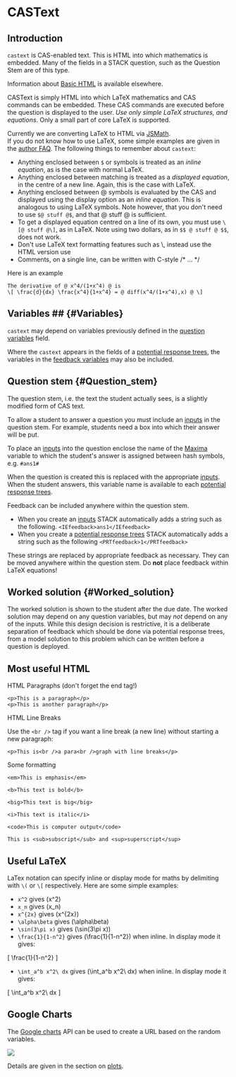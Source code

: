 # CASText

## Introduction ##

`castext` is CAS-enabled text.  This is HTML into which mathematics is embedded.
Many of the fields in a STACK question, such as the Question Stem are of this type.

Information about [Basic HTML](http://www.w3schools.com/html/html_primary.asp) is available elsewhere.

CASText is simply HTML into which LaTeX mathematics and CAS commands can be embedded.
These CAS commands are executed before the question is displayed to the user.
_Use only simple LaTeX structures, and equations_. Only a small part of core LaTeX is supported.

Currently we are converting LaTeX to HTML via [JSMath](../Components/JSMath).  
If you do not know how to use LaTeX, some simple examples are given in the [author FAQ](Author_FAQ).
The following things to remember about `castext`:

* Anything enclosed between `$` or  symbols is treated as an _inline equation_, as is the case with normal LaTeX.
* Anything enclosed between matching  is treated as a _displayed equation_, in the centre of a new line. Again, this is the case with LaTeX.
* Anything enclosed between @ symbols is evaluated by the CAS and displayed using the display option as an _inline equation_.
  This is analogous to using LaTeX symbols. Note however, that you don't need to use `$@ stuff @$`, and that @ stuff @ is sufficient.
* To get a displayed equation centred on a line of its own, you must use `\[@ stuff @\]`, as in LaTeX. Note using two dollars, as in `$$ @ stuff @ $$`, does not work.
* Don't use LaTeX text formatting features such as \\, instead use the HTML version use
* Comments, on a single line, can be written with C-style /* ... */

Here is an example

	The derivative of @ x^4/(1+x^4) @ is 
	\[ \frac{d}{dx} \frac{x^4}{1+x^4} = @ diff(x^4/(1+x^4),x) @ \]

## Variables ##   {#Variables}

`castext` may depend on variables previously defined in the [question variables](KeyVals#Question_variables) field.

Where the `castext` appears in the fields of a [potential response trees](Potential_response_trees),
the variables in the [feedback variables](KeyVals#Feedback_variables) may also be included.

## Question stem			{#Question_stem}

The question stem, i.e. the text the student actually sees, is a slightly modified form of CAS text.

To allow a student to answer a question you must include an [inputs](Inputs) in the question stem. For example, students need a box into which their answer will be put.

To place an [inputs](Inputs) into the question enclose the
name of the [Maxima](../CAS/Maxima) variable to which the student's answer is assigned between hash symbols, e.g. `#ans1#`

When the question is created this is replaced with the appropriate [inputs](Inputs).
When the student answers, this variable name is available to each [potential response trees](Potential_response_trees).

Feedback can be included anywhere within the question stem.

* When you create an [inputs](Inputs) STACK automatically adds
  a string such as the following.  `<IEfeedback>ans1</IEfeedback>`
* When you create a [potential response trees](Potential_response_trees) STACK automatically adds
  a string such as the following `<PRTfeedback>1</PRTfeedback>`

These strings are replaced by appropriate feedback as necessary.
They can be moved anywhere within the question stem.
Do **not** place feedback within LaTeX equations!

## Worked solution		{#Worked_solution}

The worked solution is shown to the student after the due date.
The worked solution may depend on any question variables,
but may _not_ depend on any of the inputs. 
While this design decision is restrictive, it is a deliberate separation of feedback
which should be done via potential response trees, from a model solution to this
problem which can be written before a question is deployed.

## Most useful HTML ##

HTML Paragraphs (don't forget the end tag!)

	<p>This is a paragraph</p>
	<p>This is another paragraph</p> 

HTML Line Breaks

Use the `<br />` tag if you want a line break (a new line) without starting a new paragraph:

	<p>This is<br />a para<br />graph with line breaks</p>

Some formatting

	<em>This is emphasis</em>

	<b>This text is bold</b>

	<big>This text is big</big>

	<i>This text is italic</i>

	<code>This is computer output</code>

	This is <sub>subscript</sub> and <sup>superscript</sup>

## Useful LaTeX ##

LaTex notation can specify inline or display mode for maths by delimiting with `\(` or `\[` respectively.  Here are some simple examples:

* `x^2` gives \(x^2\)
* `x_n` gives \(x_n\)
* `x^{2x}` gives \(x^{2x}\)
* `\alpha\beta` gives \(\alpha\beta\)
* `\sin(3\pi x)` gives \(\sin(3\pi x)\)
* `\frac{1}{1-n^2}` gives \(\frac{1}{1-n^2}\) when inline.  In display mode it gives:

\[ \frac{1}{1-n^2} \]

* `\int_a^b x^2\ dx` gives \(\int_a^b x^2\ dx\) when inline.  In display mode it gives:

\[ \int_a^b x^2\ dx \]

## Google Charts ##

The [Google charts](http://code.google.com/apis/chart/) API can be used to create a URL based on the random variables.

![](http://chart.apis.google.com/chart?cht=v&chs=200x100&chd=t:100,100,0,50&chdl=A|B)

Details are given in the section on [plots](../CAS/Plots#google).

